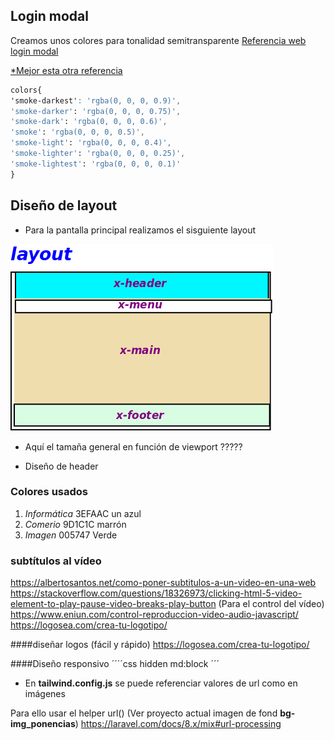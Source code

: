 ## Login modal

Creamos unos colores para tonalidad semitransparente
[Referencia web login modal](https://codeburst.io/creating-a-modal-dialog-with-tailwind-css-42722c9aea4f)

[*Mejor esta otra referencia](https://hdtuto.com/article/laravel-8-jetstream-livewire-crud-with-tailwind-modal)
````css
colors{
'smoke-darkest': 'rgba(0, 0, 0, 0.9)',
'smoke-darker': 'rgba(0, 0, 0, 0.75)',
'smoke-dark': 'rgba(0, 0, 0, 0.6)',
'smoke': 'rgba(0, 0, 0, 0.5)',
'smoke-light': 'rgba(0, 0, 0, 0.4)',
'smoke-lighter': 'rgba(0, 0, 0, 0.25)',
'smoke-lightest': 'rgba(0, 0, 0, 0.1)'
}
````


## Diseño de layout
* Para la pantalla principal realizamos el sisguiente layout
 
![Layout principal](./imagenes/layout.png "Estilo del layout")

* Aquí el tamaña general en función de viewport ?????

* Diseño de header

### Colores usados
1. *Informática* 3EFAAC un azul
2. *Comerio* 9D1C1C marrón
3. *Imagen* 005747 Verde


### subtítulos al vídeo
https://albertosantos.net/como-poner-subtitulos-a-un-video-en-una-web
https://stackoverflow.com/questions/18326973/clicking-html-5-video-element-to-play-pause-video-breaks-play-button
(Para el control del vídeo)
https://www.eniun.com/control-reproduccion-video-audio-javascript/
https://logosea.com/crea-tu-logotipo/

####diseñar logos (fácil y rápido)
https://logosea.com/crea-tu-logotipo/

####Diseño responsivo 
´´´´css
hidden md:block
´´´

* En __tailwind.config.js__ se puede referenciar valores de url como en imágenes

Para ello usar el helper url() (Ver proyecto actual imagen de fond __bg-img_ponencias__)
 https://laravel.com/docs/8.x/mix#url-processing

